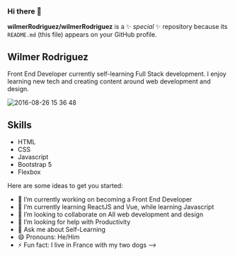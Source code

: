 ### Hi there 👋

**wilmerRodriguez/wilmerRodriguez** is a ✨ _special_ ✨ repository because its `README.md` (this file) appears on your GitHub profile.

## Wilmer Rodriguez
Front End Developer currently self-learning Full Stack development. I enjoy learning new tech and creating content around web development and design.

![2016-08-26 15 36 48](https://user-images.githubusercontent.com/16322159/175094969-0d498a71-8f96-455c-86e7-c33402963871.jpg)

## Skills
* HTML
* CSS
* Javascript
* Bootstrap 5
* Flexbox


Here are some ideas to get you started:

- 🔭 I’m currently working on becoming a Front End Developer 
- 🌱 I’m currently learning ReactJS and Vue, while learning Javascript
- 👯 I’m looking to collaborate on All web development and design
- 🤔 I’m looking for help with Productivity  
- 💬 Ask me about Self-Learning
- 😄 Pronouns: He/Him
- ⚡ Fun fact: I live in France with my two dogs 
-->

